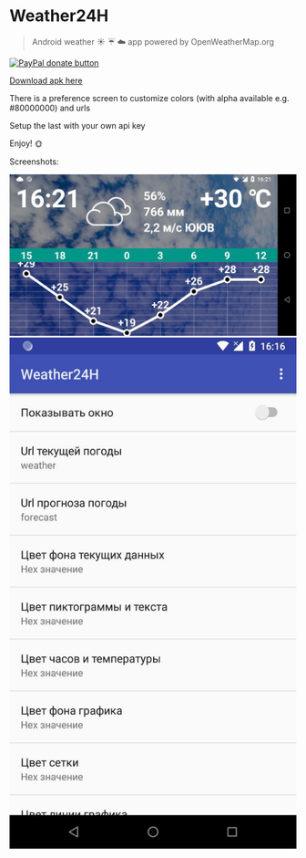 # Weather24H
> Android weather :sunny: :umbrella: :cloud: app powered by OpenWeatherMap.org
<p>
  <a href="https://www.paypal.me/mrcpp" title="Donate to this project using Paypal">
    <img src="https://img.shields.io/badge/paypal-donate-green.svg" alt="PayPal donate button" height="18"/>
  </a>
</p>

[Download apk here](https://github.com/androidovshchik/Weather24H/releases)

There is a preference screen to customize colors (with alpha available e.g. #80000000) and urls

Setup the last with your own api key

Enjoy! :sun_with_face:

Screenshots:

<img src="art/photo_2018-07-27_16-22-18.jpg">

<img src="art/photo_2018-07-27_16-22-08.jpg">